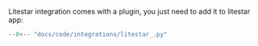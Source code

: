 Litestar integration comes with a plugin, you just need to add it to litestar app:
```python hl_lines="26"
--8<-- "docs/code/integrations/litestar_.py"
```
